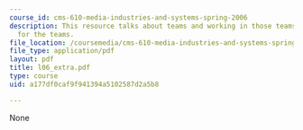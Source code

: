 ```yaml
---
course_id: cms-610-media-industries-and-systems-spring-2006
description: This resource talks about teams and working in those teams, key roles
  for the teams.
file_location: /coursemedia/cms-610-media-industries-and-systems-spring-2006/a177df0caf9f941394a5102587d2a5b8_l06_extra.pdf
file_type: application/pdf
layout: pdf
title: l06_extra.pdf
type: course
uid: a177df0caf9f941394a5102587d2a5b8

---
```

None